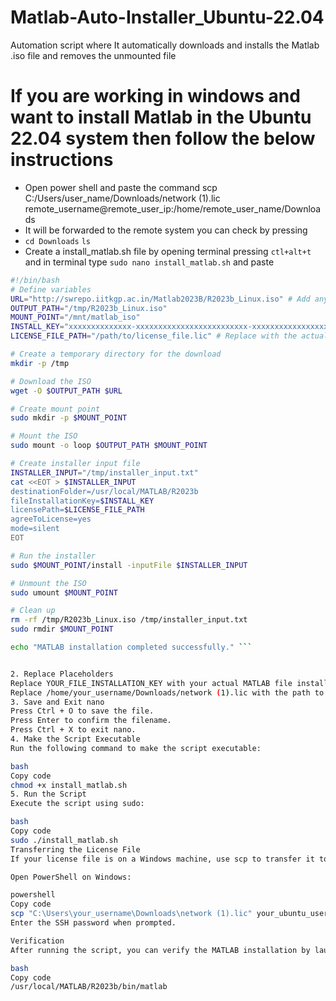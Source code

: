 # Matlab-Auto-Installer_Ubuntu-22.04
Automation script where It automatically downloads and installs the Matlab .iso file and removes the unmounted file
# If you are working in windows and want to install Matlab in the Ubuntu 22.04 system then follow the below instructions
- Open power shell and paste the command  scp C:/Users/user_name/Downloads/network (1).lic remote_username@remote_user_ip:/home/remote_user_name/Downloads
- It will be forwarded to the remote system you can check by pressing
- ```cd Downloads```
     ```ls ```
- Create a install_matlab.sh  file by opening terminal pressing ```ctl+alt+t``` and in terminal type  ```sudo nano install_matlab.sh``` and paste
```bash
#!/bin/bash
# Define variables
URL="http://swrepo.iitkgp.ac.in/Matlab2023B/R2023b_Linux.iso" # Add any URL you have to download it 
OUTPUT_PATH="/tmp/R2023b_Linux.iso"
MOUNT_POINT="/mnt/matlab_iso"
INSTALL_KEY="xxxxxxxxxxxxxx-xxxxxxxxxxxxxxxxxxxxxxxxx-xxxxxxxxxxxxxxxxxxxxxx-xxxxxxxxxxxxxxxxxxxxxx-xxxxxxxx" # Installation key
LICENSE_FILE_PATH="/path/to/license_file.lic" # Replace with the actual path to your license file

# Create a temporary directory for the download
mkdir -p /tmp

# Download the ISO
wget -O $OUTPUT_PATH $URL

# Create mount point
sudo mkdir -p $MOUNT_POINT

# Mount the ISO
sudo mount -o loop $OUTPUT_PATH $MOUNT_POINT

# Create installer input file
INSTALLER_INPUT="/tmp/installer_input.txt"
cat <<EOT > $INSTALLER_INPUT
destinationFolder=/usr/local/MATLAB/R2023b
fileInstallationKey=$INSTALL_KEY
licensePath=$LICENSE_FILE_PATH
agreeToLicense=yes
mode=silent
EOT

# Run the installer
sudo $MOUNT_POINT/install -inputFile $INSTALLER_INPUT

# Unmount the ISO
sudo umount $MOUNT_POINT

# Clean up
rm -rf /tmp/R2023b_Linux.iso /tmp/installer_input.txt
sudo rmdir $MOUNT_POINT

echo "MATLAB installation completed successfully." ```


2. Replace Placeholders
Replace YOUR_FILE_INSTALLATION_KEY with your actual MATLAB file installation key.
Replace /home/your_username/Downloads/network (1).lic with the path to your MATLAB license file.
3. Save and Exit nano
Press Ctrl + O to save the file.
Press Enter to confirm the filename.
Press Ctrl + X to exit nano.
4. Make the Script Executable
Run the following command to make the script executable:

bash
Copy code
chmod +x install_matlab.sh
5. Run the Script
Execute the script using sudo:

bash
Copy code
sudo ./install_matlab.sh
Transferring the License File
If your license file is on a Windows machine, use scp to transfer it to your Ubuntu machine.

Open PowerShell on Windows:

powershell
Copy code
scp "C:\Users\your_username\Downloads\network (1).lic" your_ubuntu_username@your_ubuntu_ip:/home/your_ubuntu_username/Downloads/
Enter the SSH password when prompted.

Verification
After running the script, you can verify the MATLAB installation by launching MATLAB:

bash
Copy code
/usr/local/MATLAB/R2023b/bin/matlab
